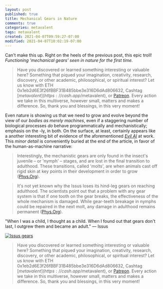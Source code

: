 ```yaml
---
layout: post
published: true
title: Mechanical Gears in Nature
comments: true
categories: metavalent
tags: metavalent
created: 2021-04-07T09:59:27-07:00
modified: 2021-04-07T10:02:19-07:00
---
```


Can't make this up. Right on the heels of the previous post, this epic troll! _Functioning 'mechanical gears' seen in nature for the first time._

> Have you discovered or learned something interesting or valuable here? Something that piqued your imagination, creativity, research, discovery, or other academic, philosophical, or spiritual interest? Let us know with ETH 0x1eb2d6E3f26fBBF31B485bbe3e316D6dAd806632, Cashtag [$metavalent](https://cash.app/$metavalent), or [Patreon](https://patreon.com/metavalent). Every action we take in this multiverse, however small, matters and makes a difference. So, thank you and blessings, in this very moment!

Even nature is showing us that we need to grow and evolve beyond the view of our _bodies as merely machines_, even if a staggering number of biological processes _do_ behave programmatically and mechanistically; emphasis on the -ly, in both. On the surface, at least, certainly appears like a another interesting bit of evidence of the aforementioned [_Evil AI_]({{site.baseurl}}metavalent/2021-04-07-07-20-45-Human-AI-Risk.md) at work. This _minor detail_ is conveniently buried at the end of the article, in favor of the human-as-machine narrative:

> Interestingly, the mechanistic gears are only found in the insect's juvenile – or 'nymph' – stages, and are lost in the final transition to adulthood. These transitions, called 'molts', are when animals cast off rigid skin at key points in their development in order to grow ([Phys.Org](https://phys.org/news/2013-09-functioning-mechanical-gears-nature.html)).

> It's not yet known why the Issus loses its hind-leg gears on reaching adulthood. The scientists point out that a problem with any gear system is that if one tooth on the gear breaks, the effectiveness of the whole mechanism is damaged. While gear-teeth breakage in nymphs could be repaired in the next molt, any damage in adulthood remains permanent ([Phys.Org](https://phys.org/news/2013-09-functioning-mechanical-gears-nature.html)).

"When I was a child, I thought as a child. When I found out that gears don't last, I outgrew them and became an adult." &mdash; Issus

[![Issus gears](/assets/images/issus-gears.jpg)](https://phys.org/news/2013-09-functioning-mechanical-gears-nature.html)



> Have you discovered or learned something interesting or valuable here? Something that piqued your imagination, creativity, research, discovery, or other academic, philosophical, or spiritual interest? Let us know with ETH 0x1eb2d6E3f26fBBF31B485bbe3e316D6dAd806632, Cashtag [$metavalent](https://cash.app/$metavalent), or [Patreon](https://patreon.com/metavalent). Every action we take in this multiverse, however small, matters and makes a difference. So, thank you and blessings, in this very moment!